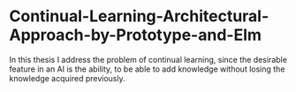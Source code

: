 # Continual-Learning-Architectural-Approach-by-Prototype-and-Elm
In this thesis I address the problem of continual learning, since the desirable feature in an AI is the ability, to be able to add knowledge without losing the knowledge acquired previously. 
